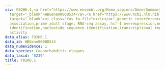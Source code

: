 ```yaml
---
csv: F02H6.1,<a href="https://www.ensembl.org/Homo_sapiens/Gene/Summary?db=core;g=WBGene00008534"
  target="_blank">WBGene00008534</a>,<a href="https://www.ncbi.nlm.nih.gov/pubmed/30894454"
  target="_blank"><i class="fas fa-file"></i></a>",genetic interference,functional
  association,prime adult stage, RNA-seq assay, hsf-1 overexpression,nucleotide sequence
  identification,nucleotide sequence identification,transcriptional regulation,down-regulates
  activity
data_alias: F02H6.1
data_id: WBGene00008534
data_numevidence: 1
data_species: Caenorhabditis elegans
data_taxid: '6239'
title: F02H6.1
---
```

